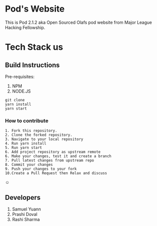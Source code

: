 # Pod's Website

This is Pod 2.1.2 aka Open Sourced Olafs pod website from Major League Hacking Fellowship.  

# Tech Stack us


## Build Instructions
  
  Pre-requisites: 
  1. NPM
  2. NODE.JS
  
  ```
git clone  
yarn install
yarn start
```
  
 ### How to contribute
 
 ```
1. Fork this repository.
2. Clone the forked repository.
3. Navigate to your local repository
4. Run yarn install
5. Run yarn start
6. Add project repository as upstream remote
6. Make your changes, test it and create a branch 
7. Pull latest changes from upstream repo
8. Commit your changes
9. Push your changes to your fork
10.Create a Pull Request then Relax and discuss
```
:relaxed:

## Developers

1. Samuel Yuann
2. Prashi Doval
3. Rashi Sharma
